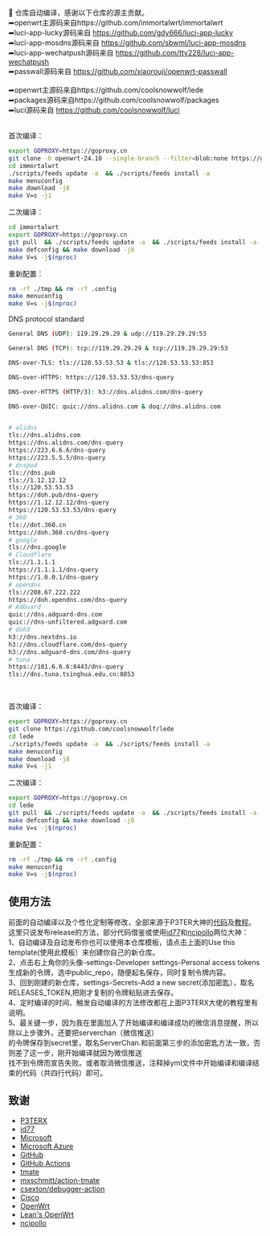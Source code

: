 
🚀 仓库自动编译，感谢以下仓库的源主贡献。</br>
   ➦openwrt主源码来自https://github.com/immortalwrt/immortalwrt </br>
   ➦luci-app-lucky源码来自 https://github.com/gdy666/luci-app-lucky</br>
   ➦luci-app-mosdns源码来自 https://github.com/sbwml/luci-app-mosdns </br>
   ➦luci-app-wechatpush源码来自 https://github.com/tty228/luci-app-wechatpush </br>
   ➦passwall源码来自 https://github.com/xiaorouji/openwrt-passwall </br>
 </br>
   ➦openwrt主源码来自https://github.com/coolsnowwolf/lede</br>
   ➦packages源码来自https://github.com/coolsnowwolf/packages</br>
   ➦luci源码来自 https://github.com/coolsnowwolf/luci</br>
 </br>

首次编译：
```bash
export GOPROXY=https://goproxy.cn
git clone -b openwrt-24.10 --single-branch --filter=blob:none https://github.com/immortalwrt/immortalwrt
cd immortalwrt
./scripts/feeds update -a  && ./scripts/feeds install -a
make menuconfig
make download -j8
make V=s -j1
```

二次编译：
```bash
cd immortalwrt
export GOPROXY=https://goproxy.cn
git pull  && ./scripts/feeds update -a  && ./scripts/feeds install -a 
make defconfig && make download -j8
make V=s -j$(nproc)
```
重新配置：
```bash
rm -rf ./tmp && rm -rf .config
make menuconfig
make V=s -j$(nproc)
```

DNS protocol standard
```bash
General DNS (UDP): 119.29.29.29 & udp://119.29.29.29:53

General DNS (TCP): tcp://119.29.29.29 & tcp://119.29.29.29:53

DNS-over-TLS: tls://120.53.53.53 & tls://120.53.53.53:853

DNS-over-HTTPS: https://120.53.53.53/dns-query

DNS-over-HTTPS (HTTP/3): h3://dns.alidns.com/dns-query

DNS-over-QUIC: quic://dns.alidns.com & doq://dns.alidns.com


# alidns
tls://dns.alidns.com
https://dns.alidns.com/dns-query
https://223.6.6.6/dns-query
https://223.5.5.5/dns-query
# dnspod
tls://dns.pub
tls://1.12.12.12
tls://120.53.53.53
https://doh.pub/dns-query
https://1.12.12.12/dns-query
https://120.53.53.53/dns-query
# 360
tls://dot.360.cn
https://doh.360.cn/dns-query
# google
tls://dns.google
# Cloudflare
tls://1.1.1.1
https://1.1.1.1/dns-query
https://1.0.0.1/dns-query
# opendns
tls://208.67.222.222
https://doh.opendns.com/dns-query
# AdGuard
quic://dns.adguard-dns.com
quic://dns-unfiltered.adguard.com
# doh3
h3://dns.nextdns.io
h3://dns.cloudflare.com/dns-query
h3://dns.adguard-dns.com/dns-query
# tuna
https://101.6.6.6:8443/dns-query
tls://dns.tuna.tsinghua.edu.cn:8853

```


 </br>


首次编译：
```bash
export GOPROXY=https://goproxy.cn
git clone https://github.com/coolsnowwolf/lede
cd lede
./scripts/feeds update -a  && ./scripts/feeds install -a
make menuconfig
make download -j8
make V=s -j1
```

二次编译：
```bash
export GOPROXY=https://goproxy.cn
cd lede 
git pull  && ./scripts/feeds update -a  && ./scripts/feeds install -a 
make defconfig && make download -j8
make V=s -j$(nproc)
```
重新配置：
```bash
rm -rf ./tmp && rm -rf .config
make menuconfig
make V=s -j$(nproc)
```

## 使用方法

前面的自动编译以及个性化定制等修改，全部来源于P3TER大神的[代码](https://github.com/P3TERX/Actions-OpenWrt)及[教程](https://p3terx.com/archives/build-openwrt-with-github-actions.html)。</br>
这里只说发布release的方法，部分代码借鉴或使用[id77](https://github.com/id77/OpenWrt-K2P-firmware)和[ncipollo](https://github.com/ncipollo/release-action)两位大神：</br>
 1、自动编译及自动发布你也可以使用本仓库模板，请点击上面的Use this template(使用此模板）来创建你自己的新仓库。</br>
 2、点击右上角你的头像-settings-Developer settings-Personal access tokens生成新的令牌，选中public_repo，随便起名保存，同时复制令牌内容。</br>
 3、回到刚建的新仓库，settings-Secrets-Add a new secret(添加密匙），取名RELEASES_TOKEN,把刚才复制的令牌粘贴进去保存。</br>
 4、定时编译的时间、触发自动编译的方法修改都在上面P3TERX大佬的教程里有说明。 </br>
 5、最关键一步，因为我在里面加入了开始编译和编译成功的微信消息提醒，所以除以上步骤外，还要把serverchan（微信推送）</br>
 的令牌保存到secret里，取名ServerChan.和前面第三步的添加密匙方法一致，否则差了这一步，刚开始编译就因为微信推送</br>
 找不到令牌而宣告失败。或者取消微信推送，注释掉yml文件中开始编译和编译结束的代码（共四行代码）即可。</br>
 
## 致谢

- [P3TERX](https://github.com/P3TERX/Actions-OpenWrt)   
- [id77](https://github.com/id77/OpenWrt-K2P-firmware)
- [Microsoft](https://www.microsoft.com)
- [Microsoft Azure](https://azure.microsoft.com)
- [GitHub](https://github.com)
- [GitHub Actions](https://github.com/features/actions)
- [tmate](https://github.com/tmate-io/tmate)
- [mxschmitt/action-tmate](https://github.com/mxschmitt/action-tmate)
- [csexton/debugger-action](https://github.com/csexton/debugger-action)
- [Cisco](https://www.cisco.com/)
- [OpenWrt](https://github.com/openwrt/openwrt)
- [Lean's OpenWrt](https://github.com/coolsnowwolf/lede)
- [ncipollo](https://github.com/ncipollo/release-action)


